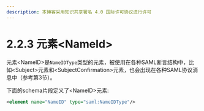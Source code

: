 ```yaml
---
description: 本博客采用知识共享署名 4.0 国际许可协议进行许可
---
```


# 2.2.3 元素\<NameId>

元素\<NameID>是`NameIDType`类型的元素，被使用在各种SAML断言结构中，比如\<Subject>元素和\<SubjectConfirmation>元素，也会出现在各种SAML协议消息中（参考第3节）。

下面的schema片段定义了\<NameID>元素:

```xml
<element name="NameID" type="saml:NameIDType"/>
```
